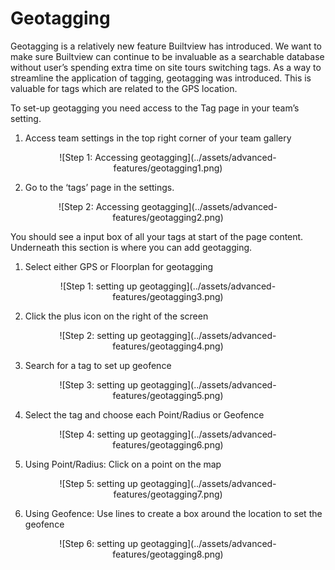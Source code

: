 # Geotagging 

Geotagging is a relatively new feature Builtview has introduced. We want to make sure Builtview can continue to be invaluable as a searchable database without user’s spending extra time on site tours switching tags. As a way to streamline the application of tagging, geotagging was introduced. This is valuable for tags which are related to the GPS location.

To set-up geotagging you need access to the Tag page in your team’s setting.

1)	Access team settings in the top right corner of your team gallery

<center>
![Step 1: Accessing geotagging](../assets/advanced-features/geotagging1.png)
</center>

2)	Go to the ‘tags’ page in the settings.

<center>
![Step 2: Accessing geotagging](../assets/advanced-features/geotagging2.png)
</center>

You should see a input box of all your tags at start of the page content. Underneath this section is where you can add geotagging.

1)  Select either GPS or Floorplan for geotagging 

<center>
![Step 1: setting up geotagging](../assets/advanced-features/geotagging3.png)
</center>

2)  Click the plus icon on the right of the screen

<center>
![Step 2: setting up geotagging](../assets/advanced-features/geotagging4.png)
</center>

3)  Search for a tag to set up geofence

<center>
![Step 3: setting up geotagging](../assets/advanced-features/geotagging5.png)
</center>

4)  Select the tag and choose each Point/Radius or Geofence 

<center>
![Step 4: setting up geotagging](../assets/advanced-features/geotagging6.png)
</center>

5)  Using Point/Radius: Click on a point on the map 

<center>
![Step 5: setting up geotagging](../assets/advanced-features/geotagging7.png)
</center>

6)  Using Geofence: Use lines to create a box around the location to set the geofence

<center>
![Step 6: setting up geotagging](../assets/advanced-features/geotagging8.png)
</center>
